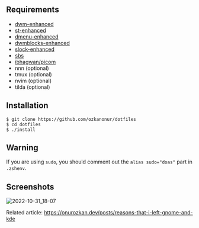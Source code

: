 Requirements
--------------------
- [dwm-enhanced](https://github.com/ozkanonur/dwm-enhanced)
- [st-enhanced](https://github.com/ozkanonur/st-enhanced)
- [dmenu-enhanced](https://github.com/ozkanonur/dmenu-enhanced)
- [dwmblocks-enhanced](https://github.com/ozkanonur/dwmblocks-enhanced)
- [slock-enhanced](https://github.com/ozkanonur/slock-enhanced)
- [sbs](https://github.com/ozkanonur/sbs)
- [ibhagwan/picom](https://github.com/ibhagwan/picom)
- nnn (optional)
- tmux (optional)
- nvim   (optional)
- tilda (optional)


Installation
--------------------
```console
$ git clone https://github.com/ozkanonur/dotfiles
$ cd dotfiles
$ ./install
```

Warning
--------------------
If you are using `sudo`, you should comment out the `alias sudo="doas"` part in `.zshenv`.

Screenshots
--------------------
![2022-10-31_18-07](https://user-images.githubusercontent.com/39852038/199041587-1fdb2531-5be9-4578-a91a-739e564b59c5.png)



Related article: https://onurozkan.dev/posts/reasons-that-i-left-gnome-and-kde
